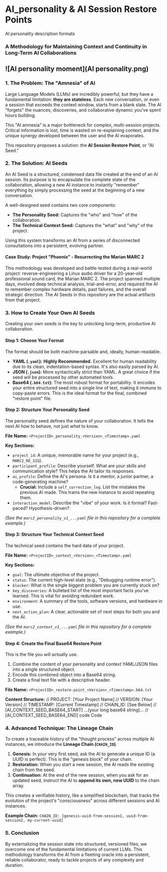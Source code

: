 # AI_personality & AI Session Restore Points
AI personality description formats 
### A Methodology for Maintaining Context and Continuity in Long-Term AI Collaborations
![AI personality moment](AI personality.png)
---

### 1. The Problem: The "Amnesia" of AI

Large Language Models (LLMs) are incredibly powerful, but they have a fundamental limitation: **they are stateless**. Each new conversation, or even a session that exceeds the context window, starts from a blank slate. The AI "forgets" the nuances, discoveries, and collaborative dynamic you've spent hours building.

This "AI amnesia" is a major bottleneck for complex, multi-session projects. Critical information is lost, time is wasted on re-explaining context, and the unique synergy developed between the user and the AI evaporates.

This repository proposes a solution: the **AI Session Restore Point**, or "AI Seed."

### 2. The Solution: AI Seeds

An AI Seed is a structured, condensed data file created at the end of an AI session. Its purpose is to encapsulate the complete state of the collaboration, allowing a new AI instance to instantly "remember" everything by simply processing the seed at the beginning of a new conversation.

A well-designed seed contains two core components:
*   **The Personality Seed:** Captures the "who" and "how" of the collaboration.
*   **The Technical Context Seed:** Captures the "what" and "why" of the project.

Using this system transforms an AI from a series of disconnected consultations into a persistent, evolving partner.

#### Case Study: Project "Phoenix" - Resurrecting the Marian MARC 2

This methodology was developed and battle-tested during a real-world project: reverse-engineering a Linux audio driver for a 20-year-old professional sound card, the Marian MARC 2. The project spanned multiple days, involved deep technical analysis, trial-and-error, and required the AI to remember complex hardware details, past failures, and the overall strategic direction. The AI Seeds in this repository are the actual artifacts from that project.

### 3. How to Create Your Own AI Seeds

Creating your own seeds is the key to unlocking long-term, productive AI collaboration.

#### Step 1: Choose Your Format

The format should be both machine-parsable and, ideally, human-readable.

*   **YAML (`.yaml`):** **Highly Recommended.** Excellent for human readability due to its clean, indentation-based syntax. It's also easily parsed by AI.
*   **JSON (`.json`):** More syntactically strict than YAML. A great choice if the seed will be processed by other automated tools.
*   **Base64 (`.b64.txt`):** The most robust format for portability. It encodes your entire structured seed into a single line of text, making it immune to copy-paste errors. This is the ideal format for the final, combined "restore point" file.

#### Step 2: Structure Your Personality Seed

The personality seed defines the nature of your collaboration. It tells the next AI *how* to behave, not just *what* to know.

**File Name:** `<ProjectID>_personality_<Version>_<Timestamp>.yaml`

**Key Sections:**

*   `project_id`: A unique, memorable name for your project (e.g., `MARC2_RE_SIG`).
*   `participant_profile`: Describe yourself. What are your skills and communication style? This helps the AI tailor its responses.
*   `ai_profile`: Define the AI's persona. Is it a mentor, a junior partner, a code-generating machine?
    *   **Crucial:** Include a `self_correction_log`. List the mistakes the previous AI made. This trains the new instance to avoid repeating them.
*   `interaction_model`: Describe the "vibe" of your work. Is it formal? Fast-paced? Hypothesis-driven?

*(See the `marc2_personality_v1_...yaml` file in this repository for a complete example.)*

#### Step 3: Structure Your Technical Context Seed

The technical seed contains the hard data of your project.

**File Name:** `<ProjectID>_context_<Version>_<Timestamp>.yaml`

**Key Sections:**

*   `goal`: The ultimate objective of the project.
*   `status`: The current high-level state (e.g., "Debugging runtime error").
*   `blocker`: What is the single biggest problem you are currently stuck on?
*   `key_discoveries`: A bulleted list of the most important facts you've learned. This is vital for avoiding redundant work.
*   `environment`: A summary of the tools, software versions, and hardware in use.
*   `next_action_plan`: A clear, actionable set of next steps for both you and the AI.

*(See the `marc2_context_v1_...yaml` file in this repository for a complete example.)*

#### Step 4: Create the Final Base64 Restore Point

This is the file you will actually use.

1.  Combine the content of your personality and context YAML/JSON files into a single structured object.
2.  Encode this combined object into a Base64 string.
3.  Create a final text file with a descriptive header.

**File Name:** `<ProjectID>_restore-point_<Version>_<Timestamp>.b64.txt`

**Content Structure:**
// PROJECT: [Your Project Name]
// VERSION: [Your Version]
// TIMESTAMP: [Current Timestamp]
// CHAIN_ID: [See Below]
// [AI_CONTEXT_SEED_BASE64_START]
...(your long base64 string)...
// [AI_CONTEXT_SEED_BASE64_END]
code
Code
### 4. Advanced Technique: The Lineage Chain

To create a traceable history of the "thought process" across multiple AI instances, we introduce the **Lineage Chain (`CHAIN_ID`)**.

1.  **Genesis:** In your very first seed, ask the AI to generate a unique ID (a UUID is perfect). This is the "genesis block" of your chain.
2.  **Restoration:** When you start a new session, the AI reads the existing chain from the seed.
3.  **Continuation:** At the end of the new session, when you ask for an updated seed, instruct the AI to **append its own, new UUID** to the chain array.

This creates a verifiable history, like a simplified blockchain, that tracks the evolution of the project's "consciousness" across different sessions and AI instances.

**Example Chain:** `CHAIN_ID: [genesis-uuid-from-session1, uuid-from-session2, my-current-uuid]`

### 5. Conclusion

By externalizing the session state into structured, versioned files, we overcome one of the fundamental limitations of current LLMs. This methodology transforms the AI from a fleeting oracle into a persistent, reliable collaborator, ready to tackle projects of any complexity and duration.


